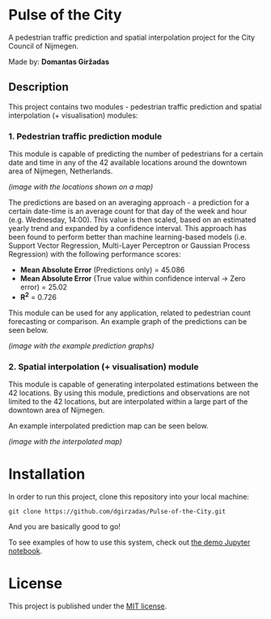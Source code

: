 # Pulse of the City
A pedestrian traffic prediction and spatial interpolation project for the City Council of Nijmegen.

Made by: __Domantas Giržadas__
## Description

This project contains two modules - pedestrian traffic prediction and spatial interpolation (+ visualisation) modules:

### 1. **Pedestrian traffic prediction module**
This module is capable of predicting the number of pedestrians for a certain date and time in any of the 42 available locations around the downtown area of Nijmegen, Netherlands.

*(image with the locations shown on a map)*

The predictions are based on an averaging approach - a prediction for a certain date-time is an average count for that day of the week and hour (e.g. Wednesday, 14:00). This value is then scaled, based on an estimated yearly trend and expanded by a confidence interval. This approach has been found to perform better than machine learning-based models (i.e. Support Vector Regression, Multi-Layer Perceptron or Gaussian Process Regression) with the following performance scores:

- **Mean Absolute Error** (Predictions only) = 45.086
- **Mean Absolute Error** (True value within confidence interval -> Zero error) = 25.02
- **R<sup>2</sup>** = 0.726

This module can be used for any application, related to pedestrian count forecasting or comparison. An example graph of the predictions can be seen below.

*(image with the example prediction graphs)*

### 2. Spatial interpolation (+ visualisation) module

This module is capable of generating interpolated estimations between the 42 locations. By using this module, predictions and observations are not limited to the 42 locations, but are interpolated within a large part of the downtown area of Nijmegen.

An example interpolated prediction map can be seen below.

*(image with the interpolated map)*

# Installation

In order to run this project, clone this repository into your local machine:

```
git clone https://github.com/dgirzadas/Pulse-of-the-City.git
```

And you are basically good to go!

To see examples of how to use this system, check out [the demo Jupyter notebook](Demo.ipynb).

# License
This project is published under the [MIT license](LICENSE).
